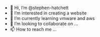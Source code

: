 - 👋 Hi, I’m @stephen-hatchett
- 👀 I’m interested in creating a website
- 🌱 I’m currently learning vmware and aws
- 💞️ I’m looking to collaborate on ...
- 📫 How to reach me ...

<!---
stephen-hatchett/stephen-hatchett is a ✨ special ✨ repository because its `README.md` (this file) appears on your GitHub profile.
You can click the Preview link to take a look at your changes.
--->
